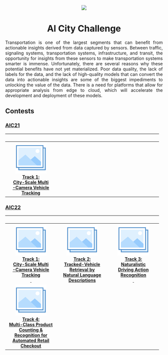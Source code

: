 <div align="center">
<img src="data/ai_city.gif" width="1000">

AI City Challenge
=============================
</div>

<div align="justify">

Transportation is one of the largest segments that can benefit from actionable 
insights derived from data captured by sensors. Between traffic, signaling
systems, transportation systems, infrastructure, and transit, the opportunity
for insights from these sensors to make transportation systems smarter is
immense. Unfortunately, there are several reasons why these potential benefits
have not yet materialized. Poor data quality, the lack of labels for the data,
and the lack of high-quality models that can convert the data into actionable
insights are some of the biggest impediments to unlocking the value of the data.
There is a need for platforms that allow for appropriate analysis from edge to
cloud, which will accelerate the development and deployment of these models.

## Contests

### [AIC21](https://www.aicitychallenge.org/2021-ai-city/)

|                                                         <img width=150/>                                                          | <img width=150/> | <img width=150/> |
|:---------------------------------------------------------------------------------------------------------------------------------:|:----------------:|:----------------:|
| [![Track 1](../../data/photo.png)](aic21_track1.md) <br> [**Track 1:<br> City-Scale Multi<br>-Camera Vehicle<br> Tracking**](aic21_track1.md) |                  |                  |

### [AIC22](https://www.aicitychallenge.org/)

|                                                                                   <img width=150/>                                                                                    |                                                                          <img width=150/>                                                                           |                                                                    <img width=150/>                                                                    |
|:-------------------------------------------------------------------------------------------------------------------------------------------------------------------------------------:|:-------------------------------------------------------------------------------------------------------------------------------------------------------------------:|:------------------------------------------------------------------------------------------------------------------------------------------------------:|
|                [![Track 1](../../data/photo.png)](aic22_track1.md) <br> [**Track 1:<br> City-Scale Multi<br>-Camera Vehicle<br> Tracking<br>&nbsp;**](aic22_track1.md)                | [![Track 2](../../data/photo.png)](aic22_track2.md) <br> [**Track 2:<br> Tracked-Vehicle<br> Retrieval by<br> Natural Language<br> Descriptions**](aic22_track2.md) | [![Track 3](../../data/photo.png)](aic22_track4.md) <br> [**Track 3:<br> Naturalistic<br> Driving Action<br> Recognition<br>&nbsp;**](aic22_track3.md) |
| [![Track 4](../../data/photo.png)](aic22_track4.md) <br> [**Track 4:<br> Multi-Class Product<br> Counting &<br> Recognition for<br> Automated Retail<br> Checkout**](aic22_track4.md) |

</div>

